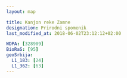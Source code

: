```yaml
---
layout: map

title: Kanjon reke Zamne
designation: Prirodni spomenik
last_modified_at: 2018-06-02T23:12:12+02:00

WDPA: [328909]
BioRaS: [95]
geoSrbija:
  L1_183: [24]
  L1_362: [63]
---
```

